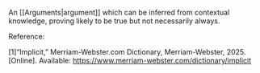 
An [[Arguments|argument]] which can be inferred from contextual knowledge, proving likely to be true but not necessarily always. 


Reference:

[1]“Implicit,” Merriam-Webster.com Dictionary, Merriam-Webster, 2025. [Online]. Available: https://www.merriam-webster.com/dictionary/implicit